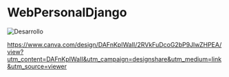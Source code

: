 # WebPersonalDjango
![Desarrollo]([ruta/al/gif.gif](https://www.canva.com/design/DAFnKpIWaII/2RVkFuDcoG2bP9JlwZHPEA/view?utm_content=DAFnKpIWaII&utm_campaign=designshare&utm_medium=link&utm_source=viewer)https://www.canva.com/design/DAFnKpIWaII/2RVkFuDcoG2bP9JlwZHPEA/view?utm_content=DAFnKpIWaII&utm_campaign=designshare&utm_medium=link&utm_source=viewer)

https://www.canva.com/design/DAFnKpIWaII/2RVkFuDcoG2bP9JlwZHPEA/view?utm_content=DAFnKpIWaII&utm_campaign=designshare&utm_medium=link&utm_source=viewer
